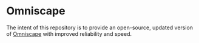# Omniscape

The intent of this repository is to provide an open-source, updated version of [Omniscape](https://nature.org/resilienceNW) with improved reliability and speed.